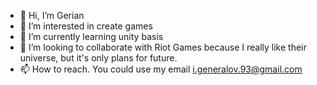 - 👋 Hi, I’m Gerian
- 👀 I’m interested in create games
- 🌱 I’m currently learning unity basis
- 💞️ I’m looking to collaborate with Riot Games because I really like their universe, but it's only plans for future.
- 📫 How to reach. You could use my email i.generalov.93@gmail.com

<!---
Gerian1993/Gerian1993 is a ✨ special ✨ repository because its `README.md` (this file) appears on your GitHub profile.
You can click the Preview link to take a look at your changes.
--->
